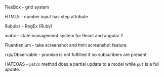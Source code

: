 FlexBox - grid system

HTML5 - number input has step attribute

Rubular - RegEx \(Ruby\)

mobx - state management system for React and angular 2

Fluentlenium - take screenshot and html screenshot feature

rxjs/Observable - promise is not fulfilled if no subscribers are present

HATEOAS - `patch` method does a partial update to a model while `put` is a full update.

